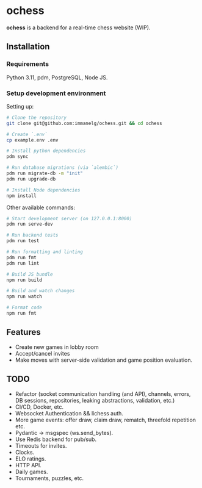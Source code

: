 # ochess

**ochess** is a backend for a real-time chess website (WIP).

## Installation
### Requirements
Python 3.11, pdm, PostgreSQL, Node JS. 

### Setup development environment
Setting up:
```bash
# Clone the repository
git clone git@github.com:immanelg/ochess.git && cd ochess

# Create `.env`
cp example.env .env

# Install python dependencies 
pdm sync

# Run database migrations (via `alembic`)
pdm run migrate-db -m "init"
pdm run upgrade-db

# Install Node dependencies
npm install
```

Other available commands:
```bash
# Start development server (on 127.0.0.1:8000)
pdm run serve-dev

# Run backend tests
pdm run test

# Run formatting and linting
pdm run fmt
pdm run lint

# Build JS bundle
npm run build

# Build and watch changes
npm run watch

# Format code
npm run fmt
```

## Features
- Create new games in lobby room
- Accept/cancel invites
- Make moves with server-side validation and game position evaluation.

## TODO
- Refactor (socket communication handling (and API), channels, errors, DB sessions, repositories, leaking abstractions, validation, etc.)
- CI/CD, Docker, etc.
- Websocket Authentication && lichess auth.
- More game events: offer draw, claim draw, rematch, threefold repetition etc.
- Pydantic -> msgspec (ws.send_bytes).
- Use Redis backend for pub/sub.
- Timeouts for invites.
- Clocks.
- ELO ratings.
- HTTP API.
- Daily games.
- Tournaments, puzzles, etc.
